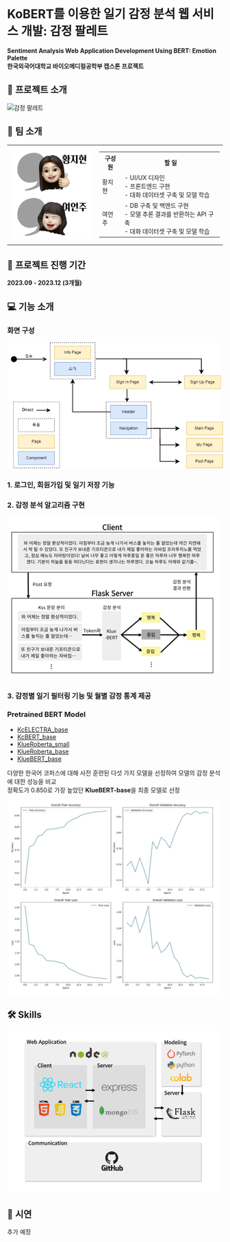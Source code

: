 # KoBERT를 이용한 일기 감정 분석 웹 서비스 개발: 감정 팔레트  
**Sentiment Analysis Web Application Development Using BERT: Emotion Palette**  
**한국외국어대학교 바이오메디컬공학부 캡스톤 프로젝트**  




## &#128221; 프로젝트 소개
<img src="./web/client/public/info.png" alt="감정 팔레트">


## &#128101; 팀 소개

<table>
  <tr>
    <td><img src="./img/team_emoji.png" width="200"></td>
    <td>
      <table>
        <tr>
          <th>구성원</th>
          <th>할 일</th>
        </tr>
        <tr>
          <td>황지현</td>
          <td>- UI/UX 디자인<br>- 프론트엔드 구현<br>- 대화 데이터셋 구축 및 모델 학습</td>
        </tr>
        <tr>
          <td>여언주</td>
          <td>- DB 구축 및 백엔드 구현<br>- 모델 추론 결과를 반환하는 API 구축<br>- 대화 데이터셋 구축 및 모델 학습</td>
        </tr>
      </table>
    </td>
  </tr>
</table>


## &#128197; 프로젝트 진행 기간
**2023.09 - 2023.12 (3개월)**

## &#128187; 기능 소개
### 화면 구성
<img src="./img/001.png" alt="화면 흐름도"> 

  
### 1. 로그인, 회원가입 및 일기 저장 기능
### 2. 감정 분석 알고리즘 구현
<img src="./img/002.png" alt="감정 분석 알고리즘 구현">
   
### 3. 감정별 일기 필터링 기능 및 월별 감정 통계 제공
 

### Pretrained BERT Model
- [KcELECTRA_base](https://github.com/Beomi/KcELECTRA)
- [KcBERT_base](https://github.com/Beomi/KcBERT)
- [KlueRoberta_small](https://huggingface.co/klue/roberta-small)
- [KlueRoberta_base](https://huggingface.co/klue/roberta-base)
- [KlueBERT_base](https://huggingface.co/klue/bert-base)

다양한 한국어 코퍼스에 대해 사전 훈련된 다섯 가지 모델을 선정하여 모델의 감정 분석에 대한 성능을 비교  
정확도가 0.850로 가장 높았던 **KlueBERT-base**을 최종 모델로 선정  
  
<img src="./img/plot.png" alt="KlueBERT-base Accuracy, Loss plot" width="500">
  
## &#128736; Skills
<img src="./img/003.png" alt="개발 환경">

## &#127910; 시연
추가 예정
